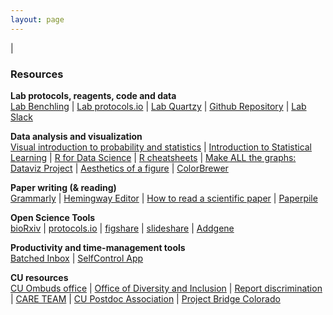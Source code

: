 ```yaml
---
layout: page
---
```

|

### Resources

**Lab protocols, reagents, code and data**  
[Lab Benchling](https://benchling.com/organizations/jagannathan-lab/projects) | [Lab protocols.io](https://www.protocols.io/groups/jagannathan-lab) | [Lab Quartzy](https://app.quartzy.com/groups/196489/) | [Github Repository](https://github.com/jagannathan-lab) | [Lab Slack](https://jagannathan-lab.slack.com)

**Data analysis and visualization**  
[Visual introduction to probability and statistics](http://students.brown.edu/seeing-theory/) | [Introduction to Statistical Learning](http://www-bcf.usc.edu/~gareth/ISL/) | [R for Data Science](http://r4ds.had.co.nz/) | [R cheatsheets](https://www.rstudio.com/resources/cheatsheets/) | [Make ALL the graphs: Dataviz Project](http://datavizproject.com/) | [Aesthetics of a figure](https://www.gabrielaplucinska.com/) | [ColorBrewer](http://colorbrewer2.org/)

**Paper writing (& reading)**  
[Grammarly](https://www.grammarly.com/) | [Hemingway Editor](http://www.hemingwayapp.com/) | [How to read a scientific paper](https://www.elsevier.com/connect/infographic-how-to-read-a-scientific-paper) | [Paperpile](https://paperpile.com/app)

**Open Science Tools**  
[bioRxiv](https://www.biorxiv.org/) | [protocols.io](https://www.protocols.io/) | [figshare](https://figshare.com/) | [slideshare](https://www.slideshare.net/) | [Addgene](https://www.addgene.org)

**Productivity and time-management tools**  
[Batched Inbox](https://try.batchedinbox.com/) | [SelfControl App](https://selfcontrolapp.com/)  

**CU resources**  
[CU Ombuds office](http://www.ucdenver.edu/about/departments/OmbudsOffice/Pages/ContactOmbudsOffice.aspx) | [Office of Diversity and Inclusion](http://www.ucdenver.edu/about/departments/odi/Pages/external.aspx) | [Report discrimination](http://www.ucdenver.edu/about/departments/odi/Pages/discrimination.aspx) | [CARE TEAM](http://www.ucdenver.edu/life/services/CARE/Pages/default.aspx) | [CU Postdoc Association](http://www.ucdenver.edu/faculty-staff/postdoctoral/ucdpostdoctoralassociation/Pages/default.aspx) | [Project Bridge Colorado](http://www.ucdenver.edu/faculty-staff/postdoctoral/ucdpostdoctoralassociation/outreach/projectbridge/Pages/projectbridge.aspx)

